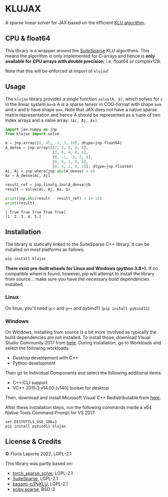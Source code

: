 # KLUJAX

A sparse linear solver for JAX based on the
efficient [KLU algorithm](https://ufdcimages.uflib.ufl.edu/UF/E0/01/17/21/00001/palamadai_e.pdf).

## CPU & float64

This library is a wrapper around the [SuiteSparse](https://github.com/DrTimothyAldenDavis/SuiteSparse) KLU
algorithms. This means the algorithm is only implemented for
C-arrays and hence is **only available for CPU
arrays with double precision**, i.e. float64 or complex128.

Note that this will be enforced at import of `klujax`!

## Usage

The `klujax` library provides a single function `solve(A, b)`, which solves for `x` in
the linear system `Ax=b` A is a sparse tensor in COO-format with shape `mxm` and x and b
have shape `mxn`. Note that JAX does not have a native sparse matrix representation and
hence A should be represented as a tuple of two index arrays and a value
array: `(Ai, Aj, Ax)`.

```python
import jax.numpy as jnp
from klujax import solve

b = jnp.array([8, 45, -3, 3, 19], dtype=jnp.float64)
A_dense = jnp.array([[2, 3, 0, 0, 0],
                     [3, 0, 4, 0, 6],
                     [0, -1, -3, 2, 0],
                     [0, 0, 1, 0, 0],
                     [0, 4, 2, 0, 1]], dtype=jnp.float64)
Ai, Aj = jnp.where(jnp.abs(A_dense) > 0)
Ax = A_dense[Ai, Aj]

result_ref = jnp.linalg.inv(A_dense)@b
result = solve(Ai, Aj, Ax, b)

print(jnp.abs(result - result_ref) < 1e-12)
print(result)
```

```
[ True True True True True]
[1. 2. 3. 4. 5.]
```

## Installation

The library is statically linked to the SuiteSparse C++ library. It can be installed on
most platforms as follows:

```bash
pip install klujax
```

**There exist pre-built wheels for Linux and Windows (python 3.8+).** If no compatible
wheel is found, however, pip will attempt to install the library from source... make
sure you have the necessary build dependencies installed.

### Linux

On linux, you'll need `gcc` and `g++` and pybind11 (`pip install pybind11`)

### Windows

On Windows, installing from source is a bit more involved as typically the build
dependencies are not installed. To install those, download Visual Studio Community 2017
from [here](https://my.visualstudio.com/Downloads?q=visual%20studio%202017&wt.mc_id=o~msft~vscom~older-downloads). During installation, go to Workloads and select the following workloads:

- Desktop development with C++
- Python development

Then go to Individual Components and select the following additional items:

- C++/CLI support
- VC++ 2015.3 v14.00 (v140) toolset for desktop

Then, download and install Microsoft Visual C++ Redistributable from [here](https://aka.ms/vs/16/release/vc_redist.x64.exe).

After these installation steps, run the following commands inside a x64 Native Tools
Command Prompt for VS 2017:

```
set DISTUTILS_USE_SDK=1
pip install pybind11 klujax
```

## License & Credits

© Floris Laporte 2022, LGPL-2.1

This library was partly based on:

- [torch_sparse_solve](https://github.com/flaport/torch_sparse_solve), LGPL-2.1
- [SuiteSparse](https://github.com/DrTimothyAldenDavis/SuiteSparse), LGPL-2.1
- [kagami-c/PyKLU](https://github.com/kagami-c/PyKLU), LGPL-2.1
- [scipy.sparse](https://github.com/scipy/scipy/tree/master/scipy/sparse), BSD-3
